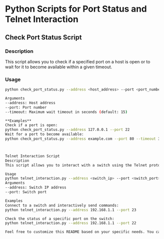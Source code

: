 # Python Scripts for Port Status and Telnet Interaction

## Check Port Status Script

### Description
This script allows you to check if a specified port on a host is open or to wait for it to become available within a given timeout.

### Usage
```bash
python check_port_status.py --address <host_address> --port <port_number> --timeout <max_wait_timeout>

Arguments
--address: Host address
--port: Port number
--timeout: Maximum wait timeout in seconds (default: 15)

**Examples**
Check if a port is open:
python check_port_status.py --address 127.0.0.1 --port 22
Wait for a port to become available:
python check_port_status.py --address example.com --port 80 --timeout 30



Telnet Interaction Script
Description
This script allows you to interact with a switch using the Telnet protocol. It supports receiving data from the switch, sending commands, and checking the status of a specified port.

Usage
python telnet_interaction.py --address <switch_ip> --port <switch_port>
Arguments
--address: Switch IP address
--port: Switch port

Examples
Connect to a switch and interactively send commands:
python telnet_interaction.py --address 192.168.1.1 --port 23

Check the status of a specific port on the switch:
python telnet_interaction.py --address 192.168.1.1 --port 22

Feel free to customize this README based on your specific needs. You can add more details, examples, or any additional information you find relevant.


